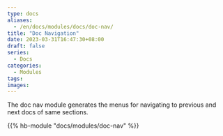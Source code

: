 ```yaml
---
type: docs
aliases:
  - /en/docs/modules/docs/doc-nav/
title: "Doc Navigation"
date: 2023-03-31T16:47:30+08:00
draft: false
series:
  - Docs
categories:
  - Modules
tags:
images:
---
```


The doc nav module generates the menus for navigating to previous and next docs of same sections.

<!--more-->

{{% hb-module "docs/modules/doc-nav" %}}
